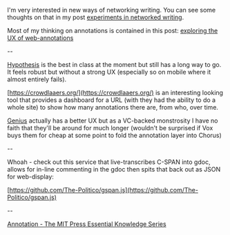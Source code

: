 ---
---

I'm very interested in new ways of networking writing. You can see some thoughts on that in my post [experiments in networked writing](https://tomcritchlow.com/2018/01/05/networked-writing/).

Most of my thinking on annotations is contained in this post: [exploring the UX of web-annotations](https://tomcritchlow.com/2019/02/12/annotations/)

--

[Hypothesis](https://web.hypothes.is/) is the best in class at the moment but still has a long way to go. It feels robust but without a strong UX (especially so on mobile where it almost entirely fails).

[https://crowdlaaers.org/](https://crowdlaaers.org/) is an interesting looking tool that provides a dashboard for a URL (with they had the ability to do a whole site) to show how many annotations there are, from who, over time.

[Genius](https://genius.com/web-annotator) actually has a better UX but as a VC-backed monstrosity I have no faith that they'll be around for much longer (wouldn't be surprised if Vox buys them for cheap at some point to fold the annotation layer into Chorus)

--

Whoah - check out this service that live-transcribes C-SPAN into gdoc, allows for in-line commenting in the gdoc then spits that back out as JSON for web-display:

[https://github.com/The-Politico/gspan.js](https://github.com/The-Politico/gspan.js)

--

[Annotation - The MIT Press Essential Knowledge Series](https://bookbook.pubpub.org/annotation)